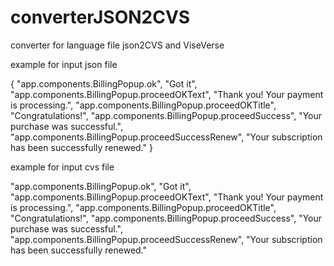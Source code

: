 # converterJSON2CVS
converter for language file json2CVS and ViseVerse

example for input json file

{ 
  "app.components.BillingPopup.ok", "Got it",
  "app.components.BillingPopup.proceedOKText", "Thank you! Your payment is processing.",
  "app.components.BillingPopup.proceedOKTitle", "Congratulations!",
  "app.components.BillingPopup.proceedSuccess", "Your purchase was successful.",
  "app.components.BillingPopup.proceedSuccessRenew", "Your subscription has been successfully renewed."
}

example for input cvs file

  "app.components.BillingPopup.ok", "Got it",
  "app.components.BillingPopup.proceedOKText", "Thank you! Your payment is processing.",
  "app.components.BillingPopup.proceedOKTitle", "Congratulations!",
  "app.components.BillingPopup.proceedSuccess", "Your purchase was successful.",
  "app.components.BillingPopup.proceedSuccessRenew", "Your subscription has been successfully renewed."
